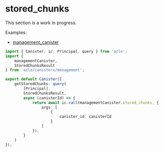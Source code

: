 # stored_chunks

This section is a work in progress.

Examples:

-   [management_canister](https://github.com/demergent-labs/azle/tree/main/examples/management_canister)

```typescript
import { Canister, ic, Principal, query } from 'azle';
import {
    managementCanister,
    StoredChunksResult
} from 'azle/canisters/management';

export default Canister({
    getStoredChunks: query(
        [Principal],
        StoredChunksResult,
        async (canisterId) => {
            return await ic.call(managementCanister.stored_chunks, {
                args: [
                    {
                        canister_id: canisterId
                    }
                ]
            });
        }
    )
});
```
